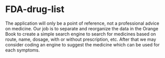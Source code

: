 # FDA-drug-list
The application will only be a point of reference, not a professional advice on medicine.
Our job is to separate and reorganize the data in the Orange Book to create a simple search engine to search for medicines based on route, name, dosage, with or without prescription, etc. After that we may consider coding an engine to suggest the medicine which can be used for each symptoms. 
